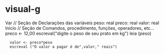 # visual-g
Var
// Seção de Declarações das variáveis 
peso: real
preco: real
valor: real
Inicio
// Seção de Comandos, procedimento, funções, operadores, etc... 
      preco <- 12,00
      escreval("digite o peso de seu prato em kg")
      leia (peso)
      
      valor <- preco*peso
      escreval ("O valor a pagar é de",valor," reais")
